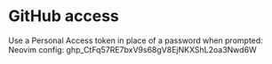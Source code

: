 # GitHub access
Use a Personal Access token in place of a password when prompted:
Neovim config: 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

